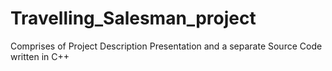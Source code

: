 # Travelling_Salesman_project
Comprises of Project Description Presentation and a separate Source Code written in C++
